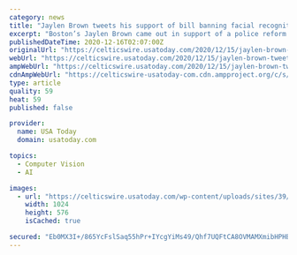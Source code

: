 ```yaml
---
category: news
title: "Jaylen Brown tweets his support of bill banning facial recognition tech"
excerpt: "Boston’s Jaylen Brown came out in support of a police reform bill that would ban facial recognition technology in Massachusetts."
publishedDateTime: 2020-12-16T02:07:00Z
originalUrl: "https://celticswire.usatoday.com/2020/12/15/jaylen-brown-tweets-his-support-of-bill-banning-facial-recognition-tech/"
webUrl: "https://celticswire.usatoday.com/2020/12/15/jaylen-brown-tweets-his-support-of-bill-banning-facial-recognition-tech/"
ampWebUrl: "https://celticswire.usatoday.com/2020/12/15/jaylen-brown-tweets-his-support-of-bill-banning-facial-recognition-tech/amp/"
cdnAmpWebUrl: "https://celticswire-usatoday-com.cdn.ampproject.org/c/s/celticswire.usatoday.com/2020/12/15/jaylen-brown-tweets-his-support-of-bill-banning-facial-recognition-tech/amp/"
type: article
quality: 59
heat: 59
published: false

provider:
  name: USA Today
  domain: usatoday.com

topics:
  - Computer Vision
  - AI

images:
  - url: "https://celticswire.usatoday.com/wp-content/uploads/sites/39/2020/12/d174717ca9104bddb2dd329faa9b1b66.jpg?w=1024&h=576&crop=1"
    width: 1024
    height: 576
    isCached: true

secured: "Eb0MX3I+/865YcFslSaq55hPr+IYcgYiMs49/Qhf7UQFtCA8OVMAMXmibHPHBxjNUyff5rbDup8ALZF84TWDJheKZ9fXTFNbfr7Tw3Nw5QQTtQ1gNhHYFZZ5N1WkhiNeD3E6EP0FbKm4EpobFam/WVC5FNTJqcNBeWrIsdUo8VrYQKAYU/rtsDLWhNNYsIFv20rLCtooFtxAR26HAdMyga0CDnguSVStZ+TKj3r6hKL2ksfYV1EGzE+Fz7S4NRI+F52g3QVcSIwIi5Lw4ABqh2STeVL0DXiLSNP0FfPLmkSJCGyfK9OWetay9WR5wJRPYC1/pRhgTBXS3mccPUe7G6QePw/h/EjwT2IJMv643EM=;IPhsuJXG8p2uXgA1FFGUnQ=="
---
```


